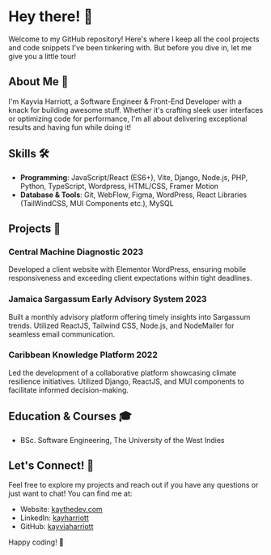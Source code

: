 # Hey there! 👋

Welcome to my GitHub repository! Here's where I keep all the cool projects and code snippets I've been tinkering with. But before you dive in, let me give you a little tour!

## About Me 🚀

I'm Kayvia Harriott, a Software Engineer & Front-End Developer with a knack for building awesome stuff. Whether it's crafting sleek user interfaces or optimizing code for performance, I'm all about delivering exceptional results and having fun while doing it!

## Skills 🛠️

- **Programming**: JavaScript/React (ES6+), Vite, Django, Node.js, PHP, Python, TypeScript, Wordpress, HTML/CSS, Framer Motion
- **Database & Tools**: Git, WebFlow, Figma, WordPress, React Libraries (TailWindCSS, MUI Components etc.), MySQL

## Projects 🚀

### Central Machine Diagnostic 2023
Developed a client website with Elementor WordPress, ensuring mobile responsiveness and exceeding client expectations within tight deadlines.

### Jamaica Sargassum Early Advisory System 2023
Built a monthly advisory platform offering timely insights into Sargassum trends. Utilized ReactJS, Tailwind CSS, Node.js, and NodeMailer for seamless email communication.

### Caribbean Knowledge Platform 2022
Led the development of a collaborative platform showcasing climate resilience initiatives. Utilized Django, ReactJS, and MUI components to facilitate informed decision-making.

## Education & Courses 🎓

- BSc. Software Engineering, The University of the West Indies

## Let's Connect! 🌟

Feel free to explore my projects and reach out if you have any questions or just want to chat! You can find me at:
- Website: [kaythedev.com](https://kaythedev.com)
- LinkedIn: [kayharriott](https://www.linkedin.com/in/kayharriott)
- GitHub: [kayviaharriott](https://github.com/kayviaharriott)

Happy coding! 🚀


<!--
**KayviaHarriott/KayviaHarriott** is a ✨ _special_ ✨ repository because its `README.md` (this file) appears on your GitHub profile.

Here are some ideas to get you started:

- 🔭 I’m currently working on ...
- 🌱 I’m currently learning ...
- 👯 I’m looking to collaborate on ...
- 🤔 I’m looking for help with ...
- 💬 Ask me about ...
- 📫 How to reach me: ...
- 😄 Pronouns: ...
- ⚡ Fun fact: ...
-->
